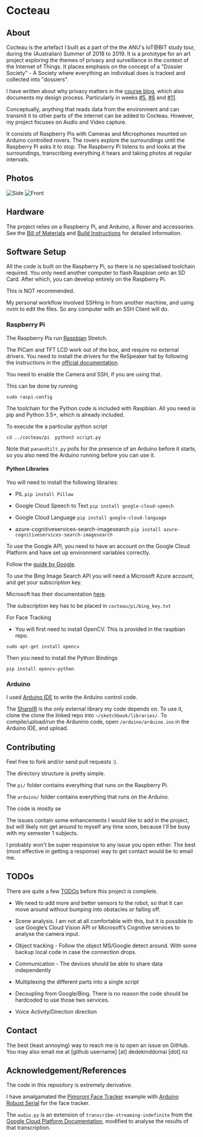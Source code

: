 # Cocteau

## About

Cocteau is the artefact I built as a part of the the ANU's IoT@BIT study tour, during the (Australian) Summer of 2018 to 2019. It is a prototype for an art project exploring the themes of privacy and surveillance in the context of the Internet of Things. It places emphasis on the concept of a "Dossier Society" - A Society where everything an individual does is tracked and collected into "dossiers". 

I have written about why privacy matters in the [course blog](https://cs.anu.edu.au/courses/china-study-tour/news/#chocolatier), which also documents my design process. Particularly in weeks [#5](https://cs.anu.edu.au/courses/china-study-tour/news/2018/12/24/chocolatier-privacy/), [#6](https://cs.anu.edu.au/courses/china-study-tour/news/2019/01/04/chocolatier-project-diary/) and [#11](https://cs.anu.edu.au/courses/china-study-tour/news/2019/02/08/chocolatier-project-diary6/). 

Conceptually, anything that reads data from the environment and can transmit it to other parts of the internet can be added to Cocteau. However, my project focuses on Audio and Video capture. 

It consists of Raspberry Pis with Cameras and Microphones mounted on Arduino controlled rovers. The rovers explore the surroundings until the Raspberry Pi asks it to stop. The Raspberry Pi listens to and looks at the surroundings, transcribing everything it hears and taking photos at regular intervals. 

## Photos 

![Side](images/side_shot.jpg)
![Front](images/fron_shot.jpg)

## Hardware 

The project relies on a Raspberry Pi, and Arduino, a Rover and accessories. See the [Bill of Materials](bill_of_materials.md) and [Build Instructions](build_instructions.md) for detailed information.

## Software Setup

All the code is built on the Raspberry Pi, so there is no specialised toolchain required. You only need another computer to flash Raspbian onto an SD Card. After which, you can develop entirely on the Raspberry Pi. 

This is NOT recommended. 

My personal workflow involved SSHing in from another machine, and using nvim to edit the files. So any computer with an SSH Client will do.  

### Raspberry Pi 

The Raspberry Pis run [Raspbian](https://www.raspberrypi.org/downloads/raspbian/) Stretch. 

The PiCam and TFT LCD work out of the box, and require no external drivers. You need to install the drivers for the ReSpeaker hat by following the instructions in the [official documentation](https://github.com/respeaker/seeed-voicecard#seeed-voicecard).

You need to enable the Camera and SSH, if you are using that. 

This can be done by running

`sudo raspi-config`

The toolchain for the Python code is included with Raspbian. All you need is pip and Python 3.5+, which is already included. 

To execute the a particular python script 

``
 cd ../cocteau/pi 
 python3 script.py
``

Note that `panandtilt.py` polls for the presence of an Arduino before it starts, so you also need the Arduino running before you can use it. 

#### Python Libraries

You will need to install the following libraries:

* PIL `pip install Pillow`

* Google Cloud Speech to Text `pip install google-cloud-speech`

* Google Cloud Language `pip install google-cloud-language`

* azure-cognitiveservices-search-imagesearch `pip install azure-cognitiveservices-search-imagesearch`

To use the Google API, you need to have an account on the Google Cloud Platform and have set up environment variables correctly.

Follow the [guide by Google](https://cloud.google.com/speech-to-text/docs/quickstart-client-libraries). 

To use the Bing Image Search API you will need a Microsoft Azure account, and get your subscription key. 

Microsoft has their documentation [here](https://docs.microsoft.com/en-us/azure/cognitive-services/bing-image-search/image-sdk-python-quickstart).

The subscription key has to be placed in `cocteau/pi/bing_key.txt`

For Face Tracking 

* You will first need to install OpenCV. This is provided in the raspbian repo.

`sudo apt-get install opencv`

Then you need to install the Python Bindings

`pip install opencv-python`

### Arduino

I used [Arduino IDE](https://www.arduino.cc/en/Main/Software) to write the Arduino control code. 

The [SharpIR](https://github.com/guillaume-rico/SharpIR) is the only external library my code depends on. To use it, clone the clone the linked repo into `~/sketchbook/libraries/`. 
To compile/upload/run the Ardunino code, open `/arduino/arduino.ino` in the Arduino IDE, and upload. 

## Contributing 

Feel free to fork and/or send pull requests :).

The directory structure is pretty simple. 

The `pi/` folder contains everything that runs on the Raspberry Pi.

The `arduino/` folder contains everything that runs on the Arduino. 

The code is mostly se

The issues contain some enhancements I would like to add in the project, but will likely not get around to myself any time soon, because I'll be busy with my semester 1 subjects. 

I probably won't be super responsive to any issue you open either. The best (most effective in getting a response) way to get contact would be to email me. 

## TODOs

There are quite a few [TODOs](https://github.com/chocolatier/cocteau/issues) before this project is complete. 

*    We need to add more and better sensors to the robot, so that it can move around without bumping into obstacles or falling off.

*   Scene analysis. I am not at all comfortable with this, but it is possible to use Google’s Cloud Vision API or Microsoft’s Cognitive services to analyse the camera input.

*    Object tracking - Follow the object MS/Google detect around. With some backup local code in case the connection drops.

*    Communication - The devices should be able to share data independently

* Multiplexing the different parts into a single script

* Decoupling from Google/Bing. There is no reason the code should be hardcoded to use those two services. 

* Voice Activity/Direction direction

## Contact 

The best (least annoying) way to reach me is to open an issue on GitHub. You may also email me at \[github username\] \[at\] dedekinddomai \[dot\] nz

## Acknowledgement/References

The code in this repository is extremely derivative.  

I have amalgamated the [Pimoroni Face Tracker](https://github.com/pimoroni/PanTiltFacetracker/blob/master/facetracker_lbp.py) example with [Arduino Robust Serial](https://github.com/araffin/arduino-robust-serial/) for the face tracker.

The `audio.py` is an extension of `transcribe-streaming-indefinite` from the [Google Cloud Platform Documentation](https://github.com/GoogleCloudPlatform/python-docs-samples/tree/master/speech/cloud-client), modified to analyse the results of that transcription. 